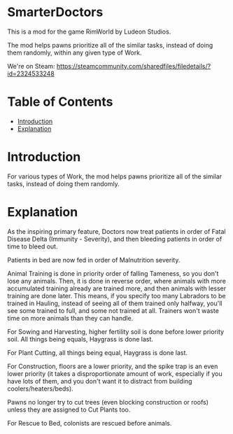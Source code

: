 # SmarterDoctors

This is a mod for the game RimWorld by Ludeon Studios.

The mod helps pawns prioritize all of the similar tasks, instead of doing them randomly, within any given type of Work.

We're on Steam: https://steamcommunity.com/sharedfiles/filedetails/?id=2324533248

# Table of Contents

* [Introduction](#introduction)
* [Explanation](#explanation)

# Introduction

For various types of Work, the mod helps pawns prioritize all of the similar tasks, instead of doing them randomly.

# Explanation

As the inspiring primary feature, Doctors now treat patients in order of Fatal Disease Delta (Immunity - Severity), and then bleeding patients in order of time to bleed out.

Patients in bed are now fed in order of Malnutrition severity.

Animal Training is done in priority order of falling Tameness, so you don't lose any animals. Then, it is done in reverse order, where animals with more accumulated training already are trained more, and then animals with lesser training are done later. This means, if you specify too many Labradors to be trained in Hauling, instead of seeing all of them trained only halfway, you'll see some trained to full, and some not trained at all. Trainers won't waste time on more animals than they can handle.

For Sowing and Harvesting, higher fertility soil is done before lower priority soil. All things being equals, Haygrass is done last.

For Plant Cutting, all things being equal, Haygrass is done last.

For Construction, floors are a lower priority, and the spike trap is an even lower priority (it takes a disproportionate amount of work, especially if you have lots of them, and you don't want it to distract from building coolers/heaters/beds).

Pawns no longer try to cut trees (even blocking construction or roofs) unless they are assigned to Cut Plants too.

For Rescue to Bed, colonists are rescued before animals.
